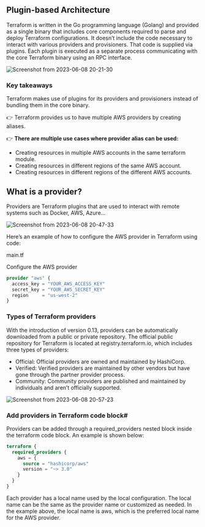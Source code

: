 ## Plugin-based Architecture

Terraform is written in the Go programming language (Golang) and provided as a single binary that includes core components required to parse and deploy Terraform configurations. It doesn’t include the code necessary to interact with various providers and provisioners. That code is supplied via plugins. Each plugin is executed as a separate process communicating with the core Terraform binary using an RPC interface.

![Screenshot from 2023-06-08 20-21-30](https://github.com/MeSabya/Terraform/assets/33947539/bb51c775-8d57-469c-b26d-0fab063db1c9)

### Key takeaways
Terraform makes use of plugins for its providers and provisioners instead of bundling them in the core binary.


👉 Terraform provides us to have multiple AWS providers by creating aliases.

👉 **There are multiple use cases where provider alias can be used:**

- Creating resources in multiple AWS accounts in the same terraform module.
- Creating resources in different regions of the same AWS account.
- Creating resources in different regions of the different AWS accounts.

## What is a provider?
Providers are Terraform plugins that are used to interact with remote systems such as Docker, AWS, Azure…

![Screenshot from 2023-06-08 20-47-33](https://github.com/MeSabya/Terraform/assets/33947539/25dd4f35-0634-45d4-8e8f-6cbda6eb25b3)

Here’s an example of how to configure the AWS provider in Terraform using code:

main.tf

Configure the AWS provider
```tf
provider "aws" {
  access_key = "YOUR_AWS_ACCESS_KEY"
  secret_key = "YOUR_AWS_SECRET_KEY"
  region     = "us-west-2"
}
```
### Types of Terraform providers
With the introduction of version 0.13, providers can be automatically downloaded from a public or private repository. The official public repository for Terraform is located at registry.terraform.io, which includes three types of providers:

- Official: Official providers are owned and maintained by HashiCorp.
- Verified: Verified providers are maintained by other vendors but have gone through the partner provider process.
- Community: Community providers are published and maintained by individuals and aren’t officially supported.

![Screenshot from 2023-06-08 20-57-23](https://github.com/MeSabya/Terraform/assets/33947539/e60083ed-60ed-4ad9-ba2b-4356becfd7d0)

### Add providers in Terraform code block#
Providers can be added through a required_providers nested block inside the terraform code block. An example is shown below:

```tf
terraform {
  required_providers {
    aws = {
      source = "hashicorp/aws"
      version = "~> 3.0"
    }
  }
}
```
Each provider has a local name used by the local configuration. The local name can be the same as the provider name or customized as needed. In the example above, the local name is aws, which is the preferred local name for the AWS provider. 


